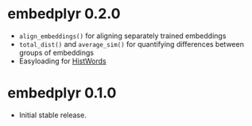 # embedplyr 0.2.0

* `align_embeddings()` for aligning separately trained embeddings
* `total_dist()` and `average_sim()` for quantifying differences between groups of embeddings
* Easyloading for [HistWords](https://nlp.stanford.edu/projects/histwords/)

# embedplyr 0.1.0

* Initial stable release.
